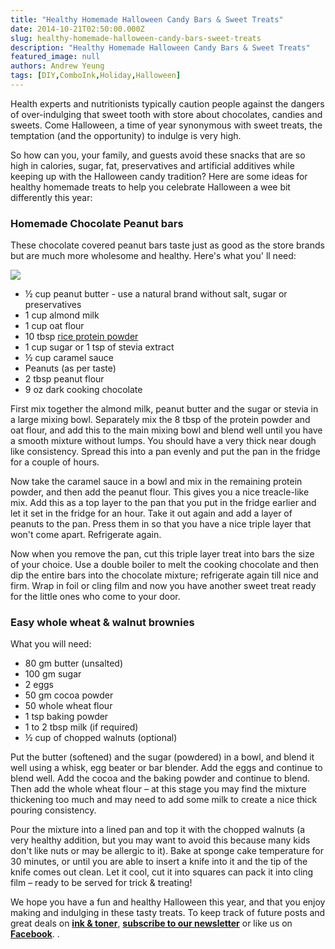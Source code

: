 ```yaml
---
title: "Healthy Homemade Halloween Candy Bars & Sweet Treats"
date: 2014-10-21T02:50:00.000Z
slug: healthy-homemade-halloween-candy-bars-sweet-treats
description: "Healthy Homemade Halloween Candy Bars & Sweet Treats"
featured_image: null
authors: Andrew Yeung
tags: [DIY,ComboInk,Holiday,Halloween]
---
```


Health experts and nutritionists typically caution people against the dangers of over-indulging that sweet tooth with store about chocolates, candies and sweets. Come Halloween, a time of year synonymous with sweet treats, the temptation (and the opportunity) to indulge is very high. 

So how can you, your family, and guests avoid these snacks that are so high in calories, sugar, fat, preservatives and artificial additives while keeping up with the Halloween candy tradition? Here are some ideas for healthy homemade treats to help you celebrate Halloween a wee bit differently this year:

### Homemade Chocolate Peanut bars

These chocolate covered peanut bars taste just as good as the store brands but are much more wholesome and healthy. Here's what you' ll need:

[![](/blog/images/snickers-bar-homemade.jpg)](/blog/images/snickers-bar-homemade.jpg)

* ½ cup peanut butter - use a natural brand without salt, sugar or preservatives
* 1 cup almond milk
* 1 cup oat flour
* 10 tbsp [rice protein powder](http://astore.amazon.com/chockohlawtay-20/detail/B002IKKRYO)
* 1 cup sugar or 1 tsp of stevia extract
* ½ cup caramel sauce
* Peanuts (as per taste)
* 2 tbsp peanut flour
* 9 oz dark cooking chocolate

First mix together the almond milk, peanut butter and the sugar or stevia in a large mixing bowl. Separately mix the 8 tbsp of the protein powder and oat flour, and add this to the main mixing bowl and blend well until you have a smooth mixture without lumps. You should have a very thick near dough like consistency. Spread this into a pan evenly and put the pan in the fridge for a couple of hours.

 Now take the caramel sauce in a bowl and mix in the remaining protein powder, and then add the peanut flour. This gives you a nice treacle-like mix. Add this as a top layer to the pan that you put in the fridge earlier and let it set in the fridge for an hour. Take it out again and add a layer of peanuts to the pan. Press them in so that you have a nice triple layer that won't come apart. Refrigerate again.

 Now when you remove the pan, cut this triple layer treat into bars the size of your choice. Use a double boiler to melt the cooking chocolate and then dip the entire bars into the chocolate mixture; refrigerate again till nice and firm. Wrap in foil or cling film and now you have another sweet treat ready for the little ones who come to your door. 

### Easy whole wheat & walnut brownies

What you will need:

* 80 gm butter (unsalted)
* 100 gm sugar
* 2 eggs
* 50 gm cocoa powder
* 50 whole wheat flour
* 1 tsp baking powder
* 1 to 2 tbsp milk (if required)
* ½ cup of chopped walnuts (optional)

Put the butter (softened) and the sugar (powdered) in a bowl, and blend it well using a whisk, egg beater or bar blender. Add the eggs and continue to blend well. Add the cocoa and the baking powder and continue to blend. Then add the whole wheat flour – at this stage you may find the mixture thickening too much and may need to add some milk to create a nice thick pouring consistency. 

 Pour the mixture into a lined pan and top it with the chopped walnuts (a very healthy addition, but you may want to avoid this because many kids don't like nuts or may be allergic to it). Bake at sponge cake temperature for 30 minutes, or until you are able to insert a knife into it and the tip of the knife comes out clean. Let it cool, cut it into squares can pack it into cling film – ready to be served for trick & treating!

We hope you have a fun and healthy Halloween this year, and that you enjoy making and indulging in these tasty treats. To keep track of future posts and great deals on [**ink & toner**](https://www.comboink.com/), **[subscribe to our newsletter](https://www.comboink.com/coupon)** or like us on **[Facebook](https://www.facebook.com/comboink/)**. .